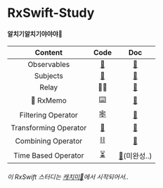 # RxSwift-Study

#### 알치기알치기야야야🥚

| Content | Code | Doc |
|:----:|:-----:|:----:|
| Observables | [👀](https://github.com/yangsubinn/RxSwift-Study/blob/master/RxSwift-Test/RxSwift-Test/ObservableTestVC.swift)| [📝](https://nosy-repair-8a6.notion.site/Observables-b1f617f05ddd4bcfb275415997184400)|
| Subjects | [🧱](https://github.com/yangsubinn/RxSwift-Study/blob/master/RxSwift-Test/RxSwift-Test/ObservableTestVC.swift)|[📝](https://nosy-repair-8a6.notion.site/Subject-9816155e1f93466a9a6829f3541b8324)|
| Relay | 🙅‍♀️|[📝](https://nosy-repair-8a6.notion.site/Relay-f654d838fc9a4ac29f4c7d6ec9bae3f8)|
| 🥚 RxMemo | [⌨️](https://youtu.be/0nxB89qBpl4) |[📝](https://github.com/yangsubinn/RxSwift-Study/tree/master/RxMemo-Yangsubinn)|
| Filtering Operator | [🕸](https://github.com/yangsubinn/RxSwift-Study/blob/master/RxSwift-Test/RxSwift-Test/FilteringVC.swift)|[📝](https://nosy-repair-8a6.notion.site/Filtering-Operator-d134d5cbf6d541d2b32fe7dc8f86a032)|
| Transforming Operator | [🤖](https://github.com/yangsubinn/RxSwift-Study/blob/master/RxSwift-Test/RxSwift-Test/TransformingVC.swift)|[📝](https://nosy-repair-8a6.notion.site/Transforming-afd59bcdcb41404ea5a4d9fd52a20d0f)|
| Combining Operator | [⛓](https://github.com/yangsubinn/RxSwift-Study/blob/master/RxSwift-Test/RxSwift-Test/Source/ViewControllers/CombiningVC.swift) | [📝](https://nosy-repair-8a6.notion.site/Combining-Operator-a0e2f85c127c4bfb880c15bbbea6ead9) |
| Time Based Operator | [⏳](https://github.com/yangsubinn/RxSwift-Study/blob/master/RxSwift-Test/RxSwift-Test/Source/ViewControllers/TimeBasedVC.swift) | [📝](https://nosy-repair-8a6.notion.site/Time-Based-Operator-0255b06d66e249698472a8080ad37bf3)(미완성..)|


###### 이 RxSwift 스터디는 [캐치미🌈](http://catchme.site/)에서 시작되어서..

